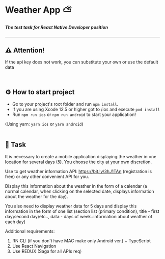 # Weather App ⛅
##### The test task for React Native Developer position

----------------------------

## ⚠️ Attention! 
If the api key does not work, you can substitute your own or use the default data

<br>


## ⚙️ How to start project
- Go to your project's root folder and run `npm install`.
- If you are using Xcode 12.5 or higher got to /ios and execute `pod install`
- Run `npm run ios` or `npm run android` to start your application!

(Using yarn: `yarn ios` or `yarn android`)
<br>
<br>

## 🎯 Task

It is necessary to create a mobile application displaying the weather in one location for several days (5). You choose the city at your own discretion.

Use to get weather information API:
https://bit.ly/3hJ1TAn (registration is free) or any other convenient API for you.

Display this information about the weather in the form of a calendar (a normal calendar, when clicking on the selected date, displays information about the weather for the day).

You also need to display weather data for 5 days and display this information in the form of one list (section list (primary condition), title - first day\second day\etc.., data - days of week+information about weather of each day)

Additional requirements:
1. RN CLI (if you don't have MAC make only Android ver.) + TypeScript
2. Use React Navigation
3. Use REDUX (Saga for all APIs req)


